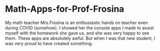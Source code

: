 # Math-Apps-for-Prof-Frosina
My math teacher Mrs.Frosina is an enthusiastic hands on teacher even during COVID (somehow). 
I showed her the console apps I made to assist myself with the homework she gave us, and she was very happy to see them.
These apps are absolutely awful. But when I was that new student, I was very proud to have created something.
